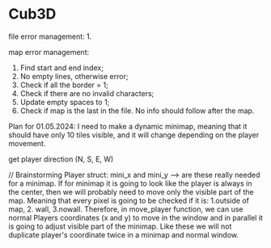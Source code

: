 # Cub3D


file error management: 
1. 


map error management:
1. Find start and end index;
2. No empty lines, otherwise error;
3. Check if all the border = 1;
4. Check if there are no invalid characters;
5. Update empty spaces to 1;
6. Check if map is the last in the file.
No info should follow after the map.


Plan for 01.05.2024:
I need to make a dynamic minimap, meaning that it should have only 10 tiles visible, and it will change depending on the player movement.

get player direction (N, S, E, W)


// Brainstorming
Player struct: mini_x and mini_y --> are these really needed for a minimap. 
If for minimap it is going to look like the player is always in the center, then we will
probably need to move only the visible part of the map.
Meaning that every pixel is going to be checked if it is: 1.outside of map, 2. wall, 3.nowall. 
Therefore, in move_player function, we can use normal Players coordinates (x and y) to move in the window and in parallel it is going to adjust visible part of the minimap.
Like these we will not duplicate player's coordinate twice in a minimap and normal window.
